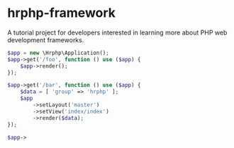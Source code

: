 # hrphp-framework
A tutorial project for developers interested in learning more about PHP web development frameworks.

```php
$app = new \Hrphp\Application();
$app->get('/foo', function () use ($app) {
    $app->render();
});

$app->get('/bar', function () use ($app) {
    $data = [ 'group' => 'hrphp' ];
    $app
        ->setLayout('master')
        ->setView('index/index')
        ->render($data);
});

$app->

```
